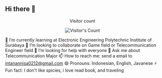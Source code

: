 ## Hi there 👋

<div align="center"> 
  <p>Visitor count</p>
  <img src="https://profile-counter.glitch.me/{https://github.com/AnnisaIntan/AnnisaIntan/edit/main/README.md}/count.svg" alt="Visitor's Count" />
</div>

🌱 I’m currently learning at Electronic Engineering Polytechnic Institute of Surabaya
👯 I’m looking to collaborate on Game field or Telecommunication Engineer field
🤔 I’m looking for help with everyone
💬 Ask me about Telecommunication Major
📫 How to reach me: send a email to intanannisa0212@gmail.com
😄 Pronouns: Indonesian, English, Javanese
⚡ Fun fact: I don't like spicies, i love read book, and traveling
